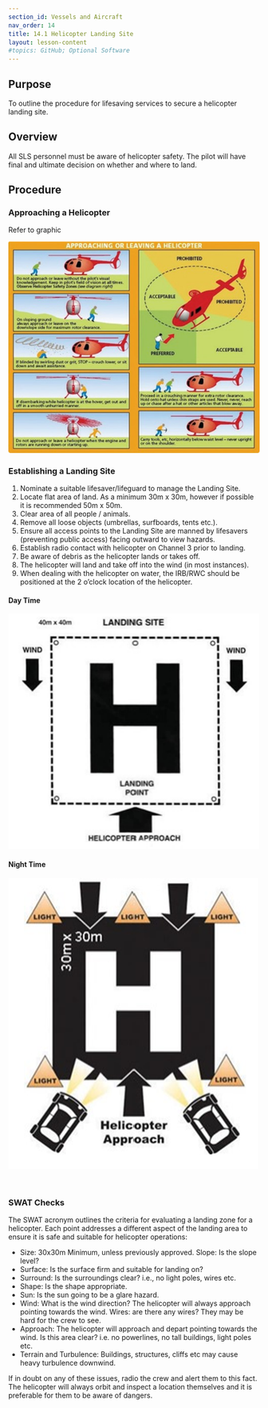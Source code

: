 ```yaml
---
section_id: Vessels and Aircraft
nav_order: 14
title: 14.1 Helicopter Landing Site
layout: lesson-content
#topics: GitHub; Optional Software
---
```


## Purpose
To outline the procedure for lifesaving services to secure a helicopter landing site.

## Overview
All SLS personnel must be aware of helicopter safety. The pilot will have final and ultimate decision on whether and where to land.

## Procedure

### Approaching a Helicopter
Refer to graphic

![Helicopter Landing Site](../images/14-1-Helicopter-Landing-Site.png)
 
### Establishing a Landing Site
1.	Nominate a suitable lifesaver/lifeguard to manage the Landing Site.
2.	Locate flat area of land. As a minimum 30m x 30m, however if possible it is recommended 50m x 50m.
3.	Clear area of all people / animals.
4.	Remove all loose objects (umbrellas, surfboards, tents etc.).
5.	Ensure all access points to the Landing Site are manned by lifesavers (preventing public access) facing outward to view hazards.
6.	Establish radio contact with helicopter on Channel 3 prior to landing.
7.	Be aware of debris as the helicopter lands or takes off.
8.	The helicopter will land and take off into the wind (in most instances).
9.	When dealing with the helicopter on water, the IRB/RWC should be positioned at the 2 o’clock location of the helicopter.

#### Day Time

![Helicopter 1](../images/14-1-Helicopter-1.png)
 
#### Night Time
	
![Helicopter 2](../images/14-1-Helicopter-2.png)

 
### SWAT Checks

The SWAT acronym outlines the criteria for evaluating a landing zone for a helicopter. Each point addresses a different aspect of the landing area to ensure it is safe and suitable for helicopter operations:

- Size: 30x30m Minimum, unless previously approved. Slope: Is the slope level?
- Surface: Is the surface firm and suitable for landing on?
- Surround: Is the surroundings clear? i.e., no light poles, wires etc. 
- Shape: Is the shape appropriate.
- Sun: Is the sun going to be a glare hazard.
- Wind: What is the wind direction? The helicopter will always approach pointing towards the wind. Wires: are there any wires? They may be hard for the crew to see.
- Approach: The helicopter will approach and depart pointing towards the wind. Is this area clear? i.e. no powerlines, no tall buildings, light poles etc.
- Terrain and Turbulence: Buildings, structures, cliffs etc may cause heavy turbulence downwind.

If in doubt on any of these issues, radio the crew and alert them to this fact. The helicopter will always orbit and inspect a location themselves and it is preferable for them to be aware of dangers.